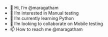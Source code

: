 - 👋 Hi, I’m @maragatham
- 👀 I’m interested in Manual testing
- 🌱 I’m currently learning Python
- 💞️ I’m looking to collaborate on Mobile testing
- 📫 How to reach me @maragatham

<!---
maragatham/maragatham is a ✨ special ✨ repository because its `README.md` (this file) appears on your GitHub profile.
You can click the Preview link to take a look at your changes.
--->

